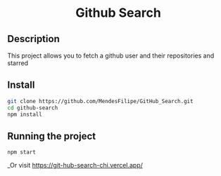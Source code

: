 <h1 align="center">Github Search</h1>

## Description

This project allows you to fetch a github user and their repositories and starred

## Install

```sh
git clone https://github.com/MendesFilipe/GitHub_Search.git
cd github-search
npm install
```

## Running the project

```shell script
npm start
```

\_Or visit https://git-hub-search-chi.vercel.app/
